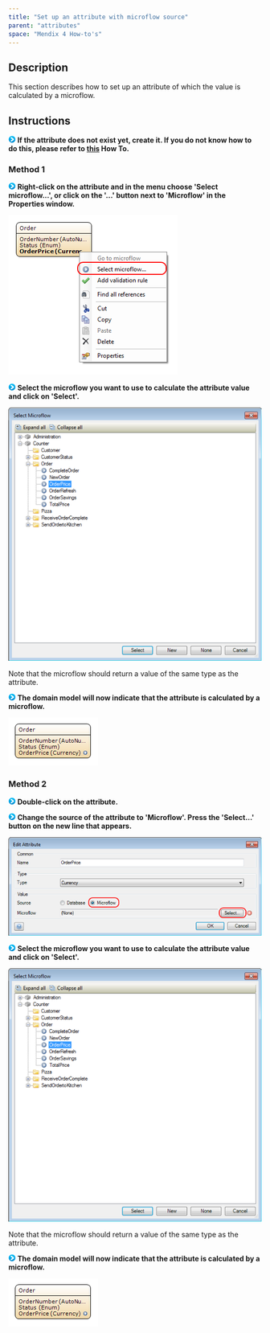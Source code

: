 ```yaml
---
title: "Set up an attribute with microflow source"
parent: "attributes"
space: "Mendix 4 How-to's"
---
```

## Description

This section describes how to set up an attribute of which the value is calculated by a microflow.

## Instructions

![](attachments/819203/917932.png) **If the attribute does not exist yet, create it. If you do not know how to do this, please refer to [this](add-an-attribute) How To.**

### Method 1

![](attachments/819203/917932.png) **Right-click on the attribute and in the menu choose 'Select microflow...', or click on the '...' button next to 'Microflow' in the Properties window.**

![](attachments/2621522/2752526.png)

![](attachments/819203/917932.png) **Select the microflow you want to use to calculate the attribute value and click on 'Select'.**

![](attachments/2621522/2752541.png)

Note that the microflow should return a value of the same type as the attribute.

![](attachments/819203/917932.png) **The domain model will now indicate that the attribute is calculated by a microflow.**

![](attachments/2621522/2752540.png)

### Method 2

![](attachments/819203/917932.png) **Double-click on the attribute.**

![](attachments/819203/917932.png) **Change the source of the attribute to 'Microflow'. Press the 'Select...' button on the new line that appears.**

![](attachments/2621522/2752527.png)

![](attachments/819203/917932.png) **Select the microflow you want to use to calculate the attribute value and click on 'Select'.**

![](attachments/2621522/2752541.png)

Note that the microflow should return a value of the same type as the attribute.

![](attachments/819203/917932.png) **The domain model will now indicate that the attribute is calculated by a microflow.**

![](attachments/2621522/2752540.png)
